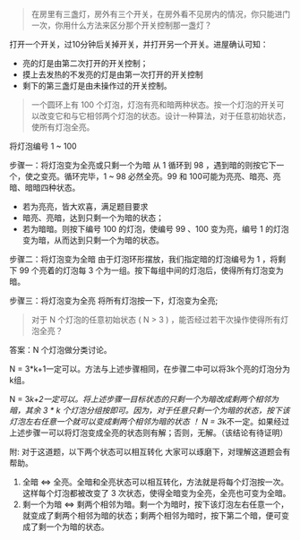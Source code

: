 > 在房里有三盏灯，房外有三个开关，在房外看不见房内的情况，你只能进门一次，你用什么方法来区分那个开关控制那一盏灯？

打开一个开关，过10分钟后关掉开关，并打开另一个开关。进屋确认可知：

+ 亮的灯是由第二次打开的开关控制；
+ 摸上去发热的不发亮的灯是由第一次打开的开关控制
+ 剩下的第三盏灯是由未操作过的开关控制。

> 一个圆环上有 100 个灯泡，灯泡有亮和暗两种状态。按一个灯泡的开关可以改变它和与它相邻两个灯泡的状态。设计一种算法，对于任意初始状态，使所有灯泡全亮。

将灯泡编号 1 ~ 100

步骤一：将灯泡变为全亮或只剩一个为暗
从 1 循环到 98 ，遇到暗的则按它下一个，使之变亮。循环完毕，1 ~ 98 必然全亮。99 和 100可能为亮亮、暗亮、亮暗、暗暗四种状态。
+ 若为亮亮，皆大欢喜，满足题目要求
+ 暗亮、亮暗，达到只剩一个为暗的状态；
+ 若为暗暗。则按下编号 100 的灯泡，使编号 99 、100 变为亮，编号 1 的灯泡变为暗，从而达到只剩一个为暗的状态。


步骤二：将灯泡变为全暗
由于灯泡环形摆放，我们指定暗的灯泡编号为 1 ，将剩下 99 个亮着的灯泡每 3 个为一组。按下每组中间的灯泡后，使得所有灯泡变为暗。

步骤三：将灯泡变为全亮
将所有灯泡按一下，灯泡变为全亮;

> 对于 N 个灯泡的任意初始状态 ( N > 3 ) ，能否经过若干次操作使得所有灯泡全亮？

答案：N 个灯泡做分类讨论。

N = 3*k+1一定可以。方法与上述步骤相同，在步骤二中可以将3k个亮的灯泡分为k组。

N = 3*k+2一定可以。将上述步骤一目标状态的只剩一个为暗改成剩两个相邻为暗，其余 3 * k 个灯泡分组按即可。因为，对于任意只剩一个为暗的状态，按下该灯泡左右任意一个就可以变成剩两个相邻为暗的状态
！
N = 3*k不一定。如果经过上述步骤一可以将灯泡变成全亮的状态则有解；否则，无解。（该结论有待证明）

附:
对于这道题，以下两个状态可以相互转化
大家可以琢磨下，对理解这道题会有帮助。
1. 全暗 <=> 全亮。全暗和全亮状态可以相互转化，方法就是将每个灯泡按一次。这样每个灯泡都被改变了 3 次状态，使得全暗变为全亮，全亮也可变为全暗。
2. 剩一个为暗 <=> 剩两个相邻为暗。剩一个为暗时，按下该灯泡左右任意一个，就变成了剩两个相邻为暗的状态；剩两个相邻为暗时，按下第二个暗，便可变成了剩一个为暗的状态。



